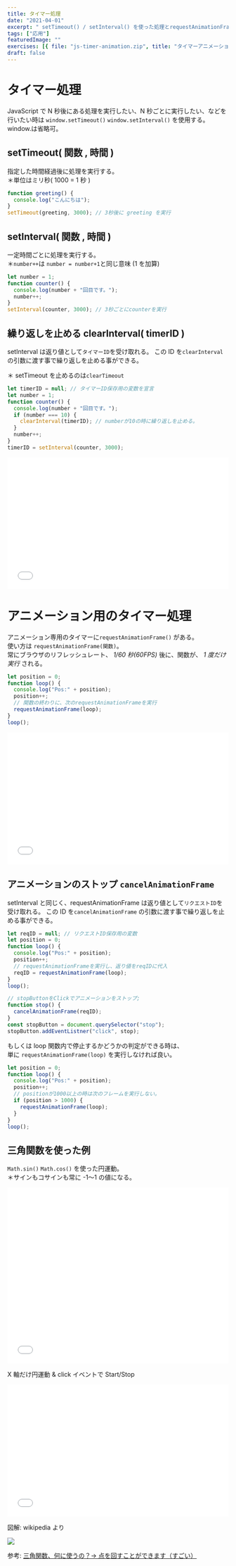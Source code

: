 ```yaml
---
title: タイマー処理
date: "2021-04-01"
excerpt: " setTimeout() / setInterval() を使った処理とrequestAnimationFrame() を使ったアニメーション"
tags: ["応用"]
featuredImage: ""
exercises: [{ file: "js-timer-animation.zip", title: "タイマーアニメーション演習" }]
draft: false
---
```


# タイマー処理

JavaScript で N 秒後にある処理を実行したい、N 秒ごとに実行したい、などを行いたい時は
`window.setTimeout()` `window.setInterval()` を使用する。 window.は省略可。

## setTimeout( 関数 , 時間 )

指定した時間経過後に処理を実行する。  
＊単位はミリ秒( 1000 = 1 秒 )

```js
function greeting() {
  console.log("こんにちは");
}
setTimeout(greeting, 3000); // 3秒後に greeting を実行
```

## setInterval( 関数 , 時間 )

一定時間ごとに処理を実行する。  
＊`number++`は `number = number+1`と同じ意味 (1 を加算)

```js
let number = 1;
function counter() {
  console.log(number + "回目です。");
  number++;
}
setInterval(counter, 3000); // 3秒ごとにcounterを実行
```

## 繰り返しを止める clearInterval( timerID )

setInterval は返り値として`タイマーID`を受け取れる。
この ID を`clearInterval`の引数に渡す事で繰り返しを止める事ができる。

＊ setTimeout を止めるのは`clearTimeout`

```js
let timerID = null; // タイマーID保存用の変数を宣言
let number = 1;
function counter() {
  console.log(number + "回目です。");
  if (number === 10) {
    clearInterval(timerID); // numberが10の時に繰り返しを止める。
  }
  number++;
}
timerID = setInterval(counter, 3000);
```

<iframe width="100%" height="300" src="//jsfiddle.net/sk_rt/uqphb3wr/embedded/result,js,html,css/dark/" allowfullscreen="allowfullscreen" allowpaymentrequest frameborder="0"></iframe>

# アニメーション用のタイマー処理

アニメーション専用のタイマーに`requestAnimationFrame()` がある。  
使い方は `requestAnimationFrame(関数)`。  
常にブラウザのリフレッシュレート、 _1/60 秒(60FPS)_ 後に、関数が、 _1 度だけ実行_ される。

```js
let position = 0;
function loop() {
  console.log("Pos:" + position);
  position++;
  // 関数の終わりに、次のrequestAnimationFrameを実行
  requestAnimationFrame(loop);
}
loop();
```

<iframe width="100%" height="300" src="//jsfiddle.net/sk_rt/q35f8z6o/embedded/result,js,html,css/dark/" allowfullscreen="allowfullscreen" allowpaymentrequest frameborder="0"></iframe>

## アニメーションのストップ `cancelAnimationFrame`

setInterval と同じく、requestAnimationFrame は返り値として`リクエストID`を受け取れる。
この ID を`cancelAnimationFrame` の引数に渡す事で繰り返しを止める事ができる。

```js
let reqID = null; // リクエストID保存用の変数
let position = 0;
function loop() {
  console.log("Pos:" + position);
  position++;
  // requestAnimationFrameを実行し、返り値をreqIDに代入
  reqID = requestAnimationFrame(loop);
}
loop();

// stopButtonをClickでアニメーションをストップ;
function stop() {
  cancelAnimationFrame(reqID);
}
const stopButton = document.querySelector("stop");
stopButton.addEventListner("click", stop);
```

もしくは loop 関数内で停止するかどうかの判定ができる時は、  
単に `requestAnimationFrame(loop)` を実行しなければ良い。

```js
let position = 0;
function loop() {
  console.log("Pos:" + position);
  position++;
  // positionが1000以上の時は次のフレームを実行しない。
  if (position > 1000) {
    requestAnimationFrame(loop);
  }
}
loop();
```

## 三角関数を使った例

`Math.sin()` `Math.cos()` を使った円運動。  
＊サインもコサインも常に -1〜1 の値になる。

<iframe width="100%" height="400" src="//jsfiddle.net/sk_rt/ncLpr9b3/embedded/result,js,html,css/dark/" allowfullscreen="allowfullscreen" allowpaymentrequest frameborder="0"></iframe>

X 軸だけ円運動 & click イベントで Start/Stop

<iframe width="100%" height="300" src="//jsfiddle.net/sk_rt/ufg3rdv6/embedded/result,js,html,css/dark/" allowfullscreen="allowfullscreen" allowpaymentrequest frameborder="0"></iframe>

図解: wikipedia より

![](https://upload.wikimedia.org/wikipedia/commons/b/bd/Sine_and_cosine_animation.gif)

参考: [三角関数、何に使うの？→ 点を回すことができます（すごい）](https://www.ajimatics.com/entry/2019/01/11/092529)
